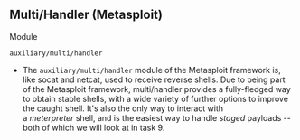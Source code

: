 
## Multi/Handler (Metasploit)

Module
```Metasploit
auxiliary/multi/handler
```

- The `auxiliary/multi/handler` module of the Metasploit framework is, like socat and netcat, used to receive reverse shells. Due to being part of the Metasploit framework, multi/handler provides a fully-fledged way to obtain stable shells, with a wide variety of further options to improve the caught shell. It's also the only way to interact with a _meterpreter_ shell, and is the easiest way to handle _staged_ payloads -- both of which we will look at in task 9.